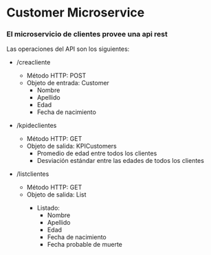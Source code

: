 # Customer Microservice

### El microservicio de clientes provee una api rest
Las operaciones del API son los siguientes:

* /creacliente
    * Método HTTP: POST
    * Objeto de entrada: Customer
        * Nombre
        * Apellido
        * Edad
        * Fecha de nacimiento
        
* /kpideclientes
    * Método HTTP: GET
    * Objeto de salida: KPICustomers
        * Promedio de edad entre todos los clientes
        * Desviación estándar entre las edades de todos los clientes
        
* /listclientes
    * Método HTTP: GET
    * Objeto de salida: List<Customer>
        * Listado:
            * Nombre
            * Apellido
            * Edad
            * Fecha de nacimiento
            * Fecha probable de muerte